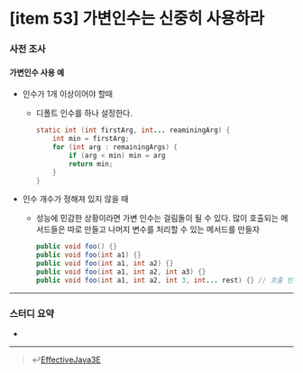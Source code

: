 # [item 53] 가변인수는 신중히 사용하라 
### 사전 조사 
#### 가변인수 사용 예
- 인수가 1개 이상이어야 할때
  - 디폴트 인수를 하나 설정한다.
    ``` java
    static int (int firstArg, int... reaminingArg) {
        int min = firstArg;
        for (int arg : remainingArgs) {
            if (arg < min) min = arg
            return min;
        }
    }
    ```
    

- 인수 개수가 정해져 있지 않을 때
  - 성능에 민감한 상황이라면 가변 인수는 걸림돌이 될 수 있다. 많이 호출되는 메서드들은 따로 만들고 나머지 변수를 처리할 수 있는 메서드를 만들자
    ``` java
    public void foo() {}
    public void foo(int a1) {}
    public void foo(int a1, int a2) {}
    public void foo(int a1, int a2, int a3) {}
    public void foo(int a1, int a2, int 3, int... rest) {} // 호출 빈도 적음
    ```
---

### 스터디 요약 
- 

---

> :leftwards_arrow_with_hook:[EffectiveJava3E](/EffectiveJava3E/README.md)

